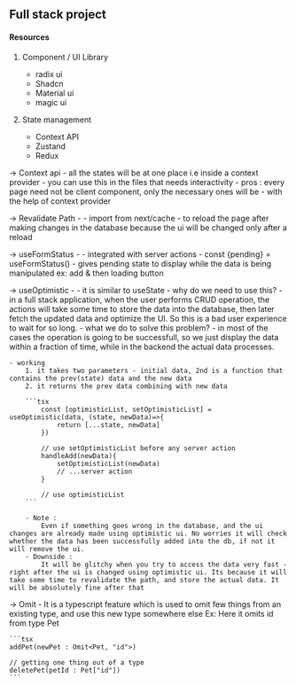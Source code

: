 ## Full stack project

#### Resources
1. Component / UI Library
    - radix ui
    - Shadcn
    - Material ui
    - magic ui

2. State management
    - Context API
    - Zustand
    - Redux

-> Context api - all the states will be at one place i.e inside a context provider 
    - you can use this in the files that needs interactivity
    - pros : every page need not be client component, only the necessary ones will be - with the help of context provider

-> Revalidate Path - 
    - import from next/cache
    - to reload the page after making changes in the database
        because the ui will be changed only after a reload

-> useFormStatus -
    - integrated with server actions
    - const {pending} = useFormStatus()
    - gives pending state to display while the data is being manipulated ex: add & then loading button

-> useOptimistic - 
    - it is similar to useState
    - why do we need to use this? 
        - in a full stack application, when the user performs CRUD operation, the actions will take some time to store the data into the database, then later fetch the updated data and optimize the UI. So this is a bad user experience to wait for so long.
    - what we do to solve this problem?
        - in most of the cases the operation is going to be successfull, so we just display the data within a fraction of time, while in the backend the actual data processes.

    - working
        1. it takes two parameters - initial data, 2nd is a function that contains the prev(state) data and the new data
        2. it returns the prev data combining with new data

        ```tsx
            const [optimisticList, setOptimisticList] = useOptimistic(data, (state, newData)=>{
                return [...state, newData]
            })

            // use setOptimisticList before any server action
            handleAdd(newData){
                setOptimisticList(newData)
                // ...server action
            }

            // use optimisticList 
        ```

        - Note : 
            Even if something goes wrong in the database, and the ui changes are already made using optimistic ui. No worries it will check whether the data has been successfully added into the db, if not it will remove the ui.
        - Downside :
            It will be glitchy when you try to access the data very fast - right after the ui is changed using optimistic ui. Its because it will take some time to revalidate the path, and store the actual data. It will be absolutely fine after that


-> Omit - 
    It is a typescript feature which is used to omit few things from an existing type, and use this new type somewhere else
    Ex: Here it omits id from type Pet

    ```tsx
    addPet(newPet : Omit<Pet, "id">)    

    // getting one thing out of a type
    deletePet(petId : Pet["id"])
    ```